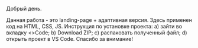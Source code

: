 Добрый день.

Данная работа - это landing-page + адаптивная версия.
Здесь применен код на HTML, CSS, JS.
Инструкция по установке проекта: a) зайти во вкладку <>Code; b) Download ZIP; c) распаковать полученный файл; d) открыть проект в VS Code.
Спасибо за внимание!

